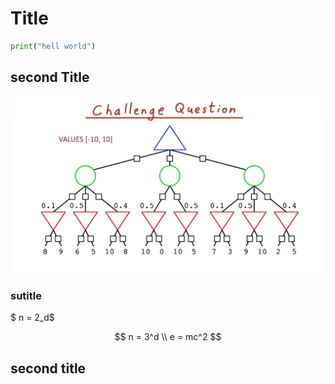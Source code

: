 # Title

```python
print("hell world")

```

## second Title

![image](images/quiz1.jpg)


### sutitle

$ n = 2_d$

$$
n = 3^d \\
e = mc^2
$$

## second title
